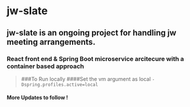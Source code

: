 # jw-slate
## jw-slate is an ongoing project for handling jw meeting arrangements.

### React front end & Spring Boot microservice arcitecure with a container based approach

> ###To Run locally
> ####Set the vm argument as local
> `-Dspring.profiles.active=local`
#### More Updates to follow !


